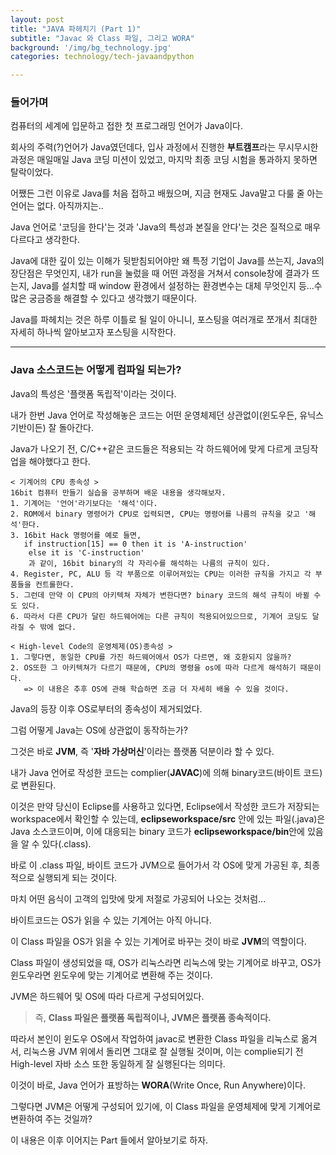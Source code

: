 ```yaml
---
layout: post
title: "JAVA 파헤치기 (Part 1)"
subtitle: "Javac 와 Class 파일, 그리고 WORA"
background: '/img/bg_technology.jpg'
categories: technology/tech-javaandpython

---
```




### 들어가며

컴퓨터의 세계에 입문하고 접한 첫 프로그래밍 언어가 Java이다.

회사의 주력(?)언어가 Java였던데다, 입사 과정에서 진행한 **부트캠프**라는 무시무시한 과정은 매일매일 Java 코딩 미션이 있었고, 마지막 최종 코딩 시험을 통과하지 못하면 탈락이었다.

어쨌든 그런 이유로 Java를 처음 접하고 배웠으며, 지금 현재도 Java말고 다룰 줄 아는 언어는 없다. 아직까지는..

Java 언어로 '코딩을 한다'는 것과 'Java의 특성과 본질을 안다'는 것은 질적으로 매우 다르다고 생각한다. 

Java에 대한 깊이 있는 이해가 뒷받침되어야만 왜 특정 기업이 Java를 쓰는지, Java의 장단점은 무엇인지, 내가 run을 눌렀을 때 어떤 과정을 거쳐서 console창에 결과가 뜨는지, Java를 설치할 때 window 환경에서 설정하는 환경변수는 대체 무엇인지 등...수많은 궁금증을 해결할 수 있다고 생각했기 때문이다.

Java를 파헤치는 것은 하루 이틀로 될 일이 아니니, 포스팅을 여러개로 쪼개서 최대한 자세히 하나씩 알아보고자 포스팅을 시작한다.



---

### Java 소스코드는 어떻게 컴파일 되는가?

Java의 특성은 '플랫폼 독립적'이라는 것이다.

내가 한번 Java 언어로 작성해놓은 코드는 어떤 운영체제던 상관없이(윈도우든, 유닉스 기반이든) 잘 돌아간다.

Java가 나오기 전, C/C++같은 코드들은 적용되는 각 하드웨어에 맞게 다르게 코딩작업을 해야했다고 한다. 

 ```
< 기계어의 CPU 종속성 >
16bit 컴퓨터 만들기 실습을 공부하며 배운 내용을 생각해보자.
1. 기계어는 '언어'라기보다는 '해석'이다.
2. ROM에서 binary 명령어가 CPU로 입력되면, CPU는 명령어를 나름의 규칙을 갖고 '해석'한다.
3. 16bit Hack 명령어를 예로 들면, 
	if instruction[15] == 0 then it is 'A-instruction' 
     else it is 'C-instruction'
     과 같이, 16bit binary의 각 자리수를 해석하는 나름의 규칙이 있다.
4. Register, PC, ALU 등 각 부품으로 이루어져있는 CPU는 이러한 규칙을 가지고 각 부품들을 컨트롤한다.
5. 그런데 만약 이 CPU의 아키텍쳐 자체가 변한다면? binary 코드의 해석 규칙이 바뀔 수도 있다.
6. 따라서 다른 CPU가 달린 하드웨어에는 다른 규칙이 적용되어있으므로, 기계어 코딩도 달라질 수 밖에 없다.

< High-level Code의 운영체제(OS)종속성 >
1. 그렇다면, 동일한 CPU를 가진 하드웨어에서 OS가 다르면, 왜 호환되지 않을까?
2. OS또한 그 아키텍쳐가 다르기 때문에, CPU의 명령을 os에 따라 다르게 해석하기 때문이다.
	=> 이 내용은 추후 OS에 관해 학습하면 조금 더 자세히 배울 수 있을 것이다.
 ```



Java의 등장 이후 OS로부터의 종속성이 제거되었다.

그럼 어떻게 Java는 OS에 상관없이 동작하는가?

그것은 바로 **JVM**, 즉 '**자바 가상머신**'이라는 플랫폼 덕분이라 할 수 있다. 

내가 Java 언어로 작성한 코드는 complier(**JAVAC**)에 의해 binary코드(바이트 코드)로 변환된다.

이것은 만약 당신이 Eclipse를 사용하고 있다면, Eclipse에서 작성한 코드가 저장되는 workspace에서 확인할 수 있는데, **eclipseworkspace/src** 안에 있는 파일(.java)은 Java 소스코드이며, 이에 대응되는 binary 코드가 **eclipseworkspace/bin**안에 있음을 알 수 있다(.class). 

바로 이 .class 파일, 바이트 코드가 JVM으로 들어가서 각 OS에 맞게 가공된 후, 최종적으로 실행되게 되는 것이다.

마치 어떤 음식이 고객의 입맛에 맞게 저절로 가공되어 나오는 것처럼...



바이트코드는 OS가 읽을 수 있는 기계어는 아직 아니다.  

이 Class 파일을 OS가 읽을 수 있는 기계어로 바꾸는 것이 바로 **JVM**의 역할이다.

Class 파일이 생성되었을 때, OS가 리눅스라면 리눅스에 맞는 기계어로 바꾸고, OS가 윈도우라면 윈도우에 맞는 기계어로 변환해 주는 것이다.

JVM은 하드웨어 및 OS에 따라 다르게 구성되어있다. 



> 즉, **Class 파일은 플랫폼 독립적이나, JVM은 플랫폼 종속적이다.**



따라서 본인이 윈도우 OS에서 작업하여 javac로 변환한 Class 파일을 리눅스로 옮겨서, 리눅스용 JVM 위에서 돌리면 그대로 잘 실행될 것이며, 이는 complie되기 전 High-level 자바 소스 또한 동일하게 잘 실행된다는 의미다.



이것이 바로, Java 언어가 표방하는 **WORA**(Write Once, Run Anywhere)이다.



그렇다면 JVM은 어떻게 구성되어 있기에, 이 Class 파일을 운영체제에 맞게 기계어로 변환하여 주는 것일까?

이 내용은 이후 이어지는 Part 들에서 알아보기로 하자.

